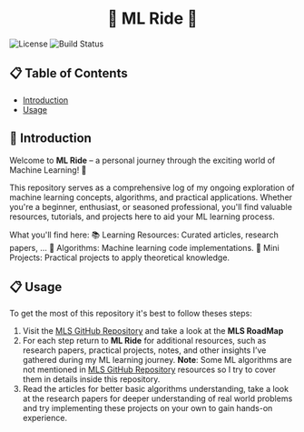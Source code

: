<h1 align="center">🤖 ML Ride 🤖</h1>

![License](https://img.shields.io/badge/License-MIT-blue.svg) ![Build Status](https://img.shields.io/badge/build-passing-brightgreen)

## 📋 Table of Contents
- [Introduction](#introduction)
- [Usage](#usage)

## 📜 Introduction
Welcome to **ML Ride** – a personal journey through the exciting world of Machine Learning! 🚀

This repository serves as a comprehensive log of my ongoing exploration of machine learning concepts, algorithms, and practical applications. Whether you're a beginner, enthusiast, or seasoned professional, you'll find valuable resources, tutorials, and projects here to aid your ML learning process.

What you'll find here:
📚 Learning Resources: Curated articles, research papers, ...
🧠 Algorithms: Machine learning code implementations.
🔬 Mini Projects: Practical projects to apply theoretical knowledge.

## 📋 Usage
To get the most of this repository it's best to follow theses steps:
1. Visit the [MLS GitHub Repository](https://github.com/ghassen-fatnassi/mls) and take a look at the **MLS RoadMap**
2. For each step return to **ML Ride** for additional resources, such as research papers, practical projects, notes, and other insights I’ve gathered during my ML learning journey.
**Note**: Some ML algorithms are not mentioned in [MLS GitHub Repository](https://github.com/ghassen-fatnassi/mls) resources so I try to cover them in details inside this repository.
3. Read the articles for better basic algorithms understanding, take a look at the research papers for deeper understanding of real world problems and try implementing these projects on your own to gain hands-on experience.
